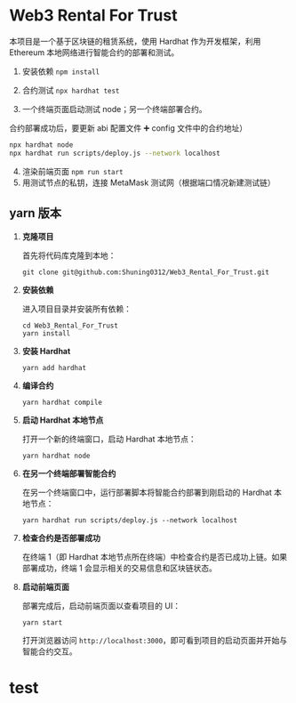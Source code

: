 # Web3 Rental For Trust

本项目是一个基于区块链的租赁系统，使用 Hardhat 作为开发框架，利用 Ethereum 本地网络进行智能合约的部署和测试。

1.  安装依赖 `npm install`

2.  合约测试 `npx hardhat test `

3.  一个终端页面启动测试 node；另一个终端部署合约。

合约部署成功后，要更新 abi 配置文件 ➕ config 文件中的合约地址）

```bash
npx hardhat node
npx hardhat run scripts/deploy.js --network localhost
```

4. 渲染前端页面 `npm run start`
5. 用测试节点的私钥，连接 MetaMask 测试网（根据端口情况新建测试链）

## yarn 版本

1. **克隆项目**

   首先将代码库克隆到本地：

   ```
   git clone git@github.com:Shuning0312/Web3_Rental_For_Trust.git
   ```

2. **安装依赖**

   进入项目目录并安装所有依赖：

   ```
   cd Web3_Rental_For_Trust
   yarn install
   ```

3. **安装 Hardhat**

   ```
   yarn add hardhat
   ```

4. **编译合约**

   ```
   yarn hardhat compile
   ```

5. **启动 Hardhat 本地节点**

   打开一个新的终端窗口，启动 Hardhat 本地节点：

   ```
   yarn hardhat node
   ```

6. **在另一个终端部署智能合约**

   在另一个终端窗口中，运行部署脚本将智能合约部署到刚启动的 Hardhat 本地节点：

   ```
   yarn hardhat run scripts/deploy.js --network localhost
   ```

7. **检查合约是否部署成功**

   在终端 1（即 Hardhat 本地节点所在终端）中检查合约是否已成功上链。如果部署成功，终端 1 会显示相关的交易信息和区块链状态。

8. **启动前端页面**

   部署完成后，启动前端页面以查看项目的 UI：

   ```
   yarn start
   ```

   打开浏览器访问 `http://localhost:3000`，即可看到项目的启动页面并开始与智能合约交互。
# test
